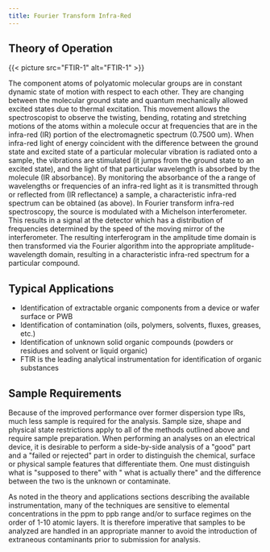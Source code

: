 ```yaml
---
title: Fourier Transform Infra-Red
---
```


## Theory of Operation

{{< picture src="FTIR-1" alt="FTIR-1" >}}

The component atoms of polyatomic molecular groups are in constant dynamic state of motion with respect to each other. They are changing between the molecular ground state and quantum mechanically allowed excited states due to thermal excitation. This movement allows the spectroscopist to observe the twisting, bending, rotating and stretching motions of the atoms within a molecule occur at frequencies that are in the infra-red (IR) portion of the electromagnetic spectrum (0.7500 um). When infra-red light of energy coincident with the difference between the ground state and excited state of a particular molecular vibration is radiated onto a sample, the vibrations are stimulated (it jumps from the ground state to an excited state), and the light of that particular wavelength is absorbed by the molecule (IR absorbance). By monitoring the absorbance of the a range of wavelengths or frequencies of an infra-red light as it is transmitted through or reflected from (IR reflectance) a sample, a characteristic infra-red spectrum can be obtained (as above). In Fourier transform infra-red spectroscopy, the source is modulated with a Michelson interferometer. This results in a signal at the detector which has a distribution of frequencies determined by the speed of the moving mirror of the interferometer. The resulting interferogram in the amplitude time domain is then transformed via the Fourier algorithm into the appropriate amplitude-wavelength domain, resulting in a characteristic infra-red spectrum for a particular compound.

## Typical Applications

- Identification of extractable organic components from a device or wafer surface or PWB
- Identification of contamination (oils, polymers, solvents, fluxes, greases, etc.)
- Identification of unknown solid organic compounds (powders or residues and solvent or liquid organic)
- FTIR is the leading analytical instrumentation for identification of organic substances

## Sample Requirements

Because of the improved performance over former dispersion type IRs, much less sample is required for the analysis. Sample size, shape and physical state restrictions apply to all of the methods outlined above and require sample preparation. When performing an analyses on an electrical device, it is desirable to perform a side-by-side analysis of a "good" part and a "failed or rejected" part in order to distinguish the chemical, surface or physical sample features that differentiate them. One must distinguish what is "supposed to there" with " what is actually there" and the difference between the two is the unknown or contaminate.

As noted in the theory and applications sections describing the available instrumentation, many of the techniques are sensitive to elemental concentrations in the ppm to ppb range and/or to surface regimes on the order of 1-10 atomic layers. It is therefore imperative that samples to be analyzed are handled in an appropriate manner to avoid the introduction of extraneous contaminants prior to submission for analysis.
